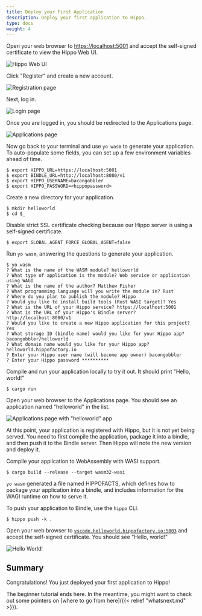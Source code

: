 ```yaml
---
title: Deploy your First Application
description: Deploy your first application to Hippo.
type: docs
weight: 4
---
```


Open your web browser to <https://localhost:5001> and accept the self-signed
certificate to view the Hippo Web UI.

![Hippo Web UI](/images/hippo-ui-not-logged-in.png)

Click "Register" and create a new account.

![Registration page](/images/hippo-register-account.png)

Next, log in.

![Login page](/images/hippo-login.png)

Once you are logged in, you should be redirected to the Applications page.

![Applications page](/images/hippo-applications.png)

Now go back to your terminal and use `yo wasm` to generate your application. To
auto-populate some fields, you can set up a few environment variables ahead of
time.

```console
$ export HIPPO_URL=https://localhost:5001
$ export BINDLE_URL=http://localhost:8080/v1
$ export HIPPO_USERNAME=bacongobbler
$ export HIPPO_PASSWORD=<hippopassword>
```

Create a new directory for your application.

```console
$ mkdir helloworld
$ cd $_
```

Disable strict SSL certificate checking because our Hippo server is using a
self-signed certificate.

```console
$ export GLOBAL_AGENT_FORCE_GLOBAL_AGENT=false
```

Run `yo wasm`, answering the questions to generate your application.

```console
$ yo wasm
? What is the name of the WASM module? helloworld
? What type of application is the module? Web service or application using WAGI
? What is the name of the author? Matthew Fisher
? What programming language will you write the module in? Rust
? Where do you plan to publish the module? Hippo
? Would you like to install build tools (Rust WASI target)? Yes
? What is the URL of your Hippo service? https://localhost:5001
? What is the URL of your Hippo's Bindle server? http://localhost:8080/v1
? Would you like to create a new Hippo application for this project? Yes
? What storage ID (bindle name) would you like for your Hippo app? bacongobbler/helloworld
? What domain name would you like for your Hippo app? helloworld.hippofactory.io
? Enter your Hippo user name (will become app owner) bacongobbler
? Enter your Hippo password **********
```

Compile and run your application locally to try it out. It should print "Hello,
world!"

```console
$ cargo run
```

Open your web browser to the Applications page. You should see an application
named "helloworld" in the list.

![Applications page with "helloworld" app](/images/hippo-applications-with-helloworld.png)

At this point, your application is registered with Hippo, but it is not yet
being served. You need to first compile the application, package it into a
bindle, and then push it to the Bindle server. Then Hippo will note the new
version and deploy it.

Compile your application to WebAssembly with WASI support.

```console
$ cargo build --release --target wasm32-wasi
```

`yo wasm` generated a file named HIPPOFACTS, which defines how to package your
application into a bindle, and includes information for the WAGI runtime on how
to serve it.

To push your application to Bindle, use the `hippo` CLI.

```console
$ hippo push -k .
```

Open your web browser to [`vscode.helloworld.hippofactory.io:5003`](https://vscode.helloworld.hippofactory.io:5003) and accept the self-signed
certificate. You should see "Hello,
world!"

![Hello World!](/images/hello-world.png)

## Summary

Congratulations! You just deployed your first application to Hippo!

The beginner tutorial ends here. In the meantime, you might want to check out
some pointers on [where to go from here]({{< relref "whatsnext.md" >}}).
